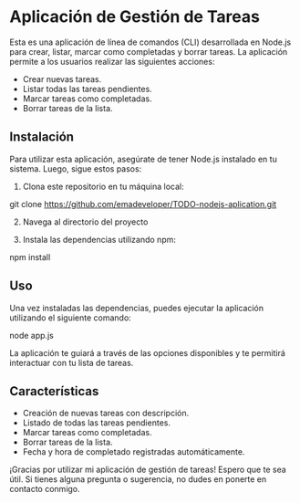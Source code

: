 # Aplicación de Gestión de Tareas

Esta es una aplicación de línea de comandos (CLI) desarrollada en Node.js para crear, listar, marcar como completadas y borrar tareas. La aplicación permite a los usuarios realizar las siguientes acciones:

- Crear nuevas tareas.
- Listar todas las tareas pendientes.
- Marcar tareas como completadas.
- Borrar tareas de la lista.

## Instalación

Para utilizar esta aplicación, asegúrate de tener Node.js instalado en tu sistema. Luego, sigue estos pasos:

1. Clona este repositorio en tu máquina local:

git clone https://github.com/emadeveloper/TODO-nodejs-aplication.git

2. Navega al directorio del proyecto

3. Instala las dependencias utilizando npm:

npm install

## Uso

Una vez instaladas las dependencias, puedes ejecutar la aplicación utilizando el siguiente comando:

node app.js

La aplicación te guiará a través de las opciones disponibles y te permitirá interactuar con tu lista de tareas.

## Características

- Creación de nuevas tareas con descripción.
- Listado de todas las tareas pendientes.
- Marcar tareas como completadas.
- Borrar tareas de la lista.
- Fecha y hora de completado registradas automáticamente.

¡Gracias por utilizar mi aplicación de gestión de tareas! Espero que te sea útil. Si tienes alguna pregunta o sugerencia, no dudes en ponerte en contacto conmigo.
